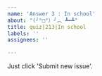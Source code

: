 ```yaml
---
name: 'Answer 3 : In school'
about: "(╯°□°）╯︵ ┻━┻"
title: quiz|213|In school
labels: ''
assignees: ''

---
```


Just click 'Submit new issue'.
